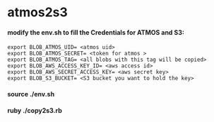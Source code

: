 atmos2s3
========

#### modify the env.sh to fill the Credentials for ATMOS and S3:
``` 
export BLOB_ATMOS_UID= <atmos uid> 
export BLOB_ATMOS_SECRET= <token for atmos > 
export BLOB_ATMOS_TAG= <all blobs with this tag will be copied> 
export BLOB_AWS_ACCESS_KEY_ID= <aws access id> 
export BLOB_AWS_SECRET_ACCESS_KEY= <aws secret key>
export BLOB_S3_BUCKET= <S3 bucket you want to hold the key>
```

#### source ./env.sh

#### ruby ./copy2s3.rb
